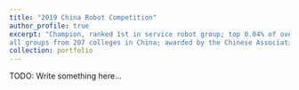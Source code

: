 ```yaml
---
title: "2019 China Robot Competition"
author_profile: true
excerpt: "Champion, ranked 1st in service robot group; top 0.04% of over 1109 teams in
all groups from 207 colleges in China; awarded by the Chinese Association of Automation (CAA). The award certificate can be accessed [here](https://drive.google.com/file/d/10mqRH9YPgNV3X4Msau7qAeEGnfNZW2Kd/view?usp=sharing). <br/><img src='/images/2019CRC_photo.png'>"
collection: portfolio
---
```


TODO: Write something here...
